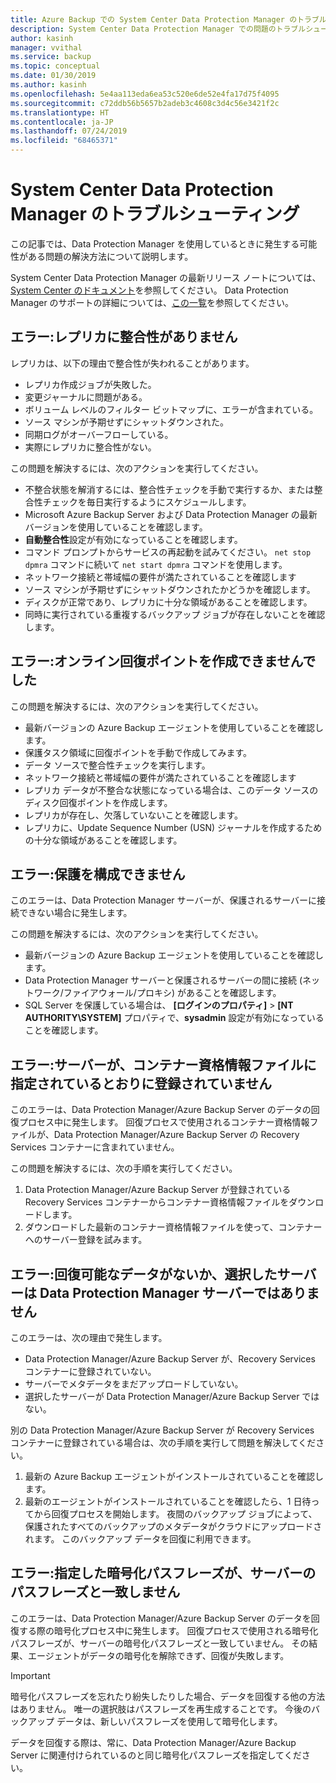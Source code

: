 ```yaml
---
title: Azure Backup での System Center Data Protection Manager のトラブルシューティング
description: System Center Data Protection Manager での問題のトラブルシューティングを行います。
author: kasinh
manager: vvithal
ms.service: backup
ms.topic: conceptual
ms.date: 01/30/2019
ms.author: kasinh
ms.openlocfilehash: 5e4aa113eda6ea53c520e6de52e4fa17d75f4095
ms.sourcegitcommit: c72ddb56b5657b2adeb3c4608c3d4c56e3421f2c
ms.translationtype: HT
ms.contentlocale: ja-JP
ms.lasthandoff: 07/24/2019
ms.locfileid: "68465371"
---
```

# <a name="troubleshoot-system-center-data-protection-manager"></a>System Center Data Protection Manager のトラブルシューティング

この記事では、Data Protection Manager を使用しているときに発生する可能性がある問題の解決方法について説明します。

System Center Data Protection Manager の最新リリース ノートについては、[System Center のドキュメント](https://docs.microsoft.com/system-center/dpm/dpm-release-notes?view=sc-dpm-2016)を参照してください。 Data Protection Manager のサポートの詳細については、[この一覧](https://docs.microsoft.com/system-center/dpm/dpm-protection-matrix?view=sc-dpm-2016)を参照してください。


## <a name="error-replica-is-inconsistent"></a>エラー:レプリカに整合性がありません

レプリカは、以下の理由で整合性が失われることがあります。
- レプリカ作成ジョブが失敗した。
- 変更ジャーナルに問題がある。
- ボリューム レベルのフィルター ビットマップに、エラーが含まれている。
- ソース マシンが予期せずにシャットダウンされた。
- 同期ログがオーバーフローしている。
- 実際にレプリカに整合性がない。

この問題を解決するには、次のアクションを実行してください。
- 不整合状態を解消するには、整合性チェックを手動で実行するか、または整合性チェックを毎日実行するようにスケジュールします。
- Microsoft Azure Backup Server および Data Protection Manager の最新バージョンを使用していることを確認します。
- **自動整合性**設定が有効になっていることを確認します。
- コマンド プロンプトからサービスの再起動を試みてください。 `net stop dpmra` コマンドに続いて `net start dpmra` コマンドを使用します。
- ネットワーク接続と帯域幅の要件が満たされていることを確認します
- ソース マシンが予期せずにシャットダウンされたかどうかを確認します。
- ディスクが正常であり、レプリカに十分な領域があることを確認します。
- 同時に実行されている重複するバックアップ ジョブが存在しないことを確認します。

## <a name="error-online-recovery-point-creation-failed"></a>エラー:オンライン回復ポイントを作成できませんでした

この問題を解決するには、次のアクションを実行してください。
- 最新バージョンの Azure Backup エージェントを使用していることを確認します。
- 保護タスク領域に回復ポイントを手動で作成してみます。
- データ ソースで整合性チェックを実行します。
- ネットワーク接続と帯域幅の要件が満たされていることを確認します
- レプリカ データが不整合な状態になっている場合は、このデータ ソースのディスク回復ポイントを作成します。
- レプリカが存在し、欠落していないことを確認します。
- レプリカに、Update Sequence Number (USN) ジャーナルを作成するための十分な領域があることを確認します。

## <a name="error-unable-to-configure-protection"></a>エラー:保護を構成できません

このエラーは、Data Protection Manager サーバーが、保護されるサーバーに接続できない場合に発生します。 

この問題を解決するには、次のアクションを実行してください。
- 最新バージョンの Azure Backup エージェントを使用していることを確認します。
- Data Protection Manager サーバーと保護されるサーバーの間に接続 (ネットワーク/ファイアウォール/プロキシ) があることを確認します。
- SQL Server を保護している場合は、 **[ログインのプロパティ]**  >  **[NT AUTHORITY\SYSTEM]** プロパティで、**sysadmin** 設定が有効になっていることを確認します。

## <a name="error-server-not-registered-as-specified-in-vault-credential-file"></a>エラー:サーバーが、コンテナー資格情報ファイルに指定されているとおりに登録されていません

このエラーは、Data Protection Manager/Azure Backup Server のデータの回復プロセス中に発生します。 回復プロセスで使用されるコンテナー資格情報ファイルが、Data Protection Manager/Azure Backup Server の Recovery Services コンテナーに含まれていません。

この問題を解決するには、次の手順を実行してください。
1. Data Protection Manager/Azure Backup Server が登録されている Recovery Services コンテナーからコンテナー資格情報ファイルをダウンロードします。
2. ダウンロードした最新のコンテナー資格情報ファイルを使って、コンテナーへのサーバー登録を試みます。

## <a name="error-no-recoverable-data-or-selected-server-not-a-data-protection-manager-server"></a>エラー:回復可能なデータがないか、選択したサーバーは Data Protection Manager サーバーではありません

このエラーは、次の理由で発生します。
- Data Protection Manager/Azure Backup Server が、Recovery Services コンテナーに登録されていない。
- サーバーでメタデータをまだアップロードしていない。
- 選択したサーバーが Data Protection Manager/Azure Backup Server ではない。

別の Data Protection Manager/Azure Backup Server が Recovery Services コンテナーに登録されている場合は、次の手順を実行して問題を解決してください。
1. 最新の Azure Backup エージェントがインストールされていることを確認します。
2. 最新のエージェントがインストールされていることを確認したら、1 日待ってから回復プロセスを開始します。 夜間のバックアップ ジョブによって、保護されたすべてのバックアップのメタデータがクラウドにアップロードされます。 このバックアップ データを回復に利用できます。

## <a name="error-provided-encryption-passphrase-doesnt-match-passphrase-for-server"></a>エラー:指定した暗号化パスフレーズが、サーバーのパスフレーズと一致しません

このエラーは、Data Protection Manager/Azure Backup Server のデータを回復する際の暗号化プロセス中に発生します。 回復プロセスで使用される暗号化パスフレーズが、サーバーの暗号化パスフレーズと一致していません。 その結果、エージェントがデータの暗号化を解除できず、回復が失敗します。

> [!IMPORTANT]
> 暗号化パスフレーズを忘れたり紛失したりした場合、データを回復する他の方法はありません。 唯一の選択肢はパスフレーズを再生成することです。 今後のバックアップ データは、新しいパスフレーズを使用して暗号化します。
>
> データを回復する際は、常に、Data Protection Manager/Azure Backup Server に関連付けられているのと同じ暗号化パスフレーズを指定してください。 
>
